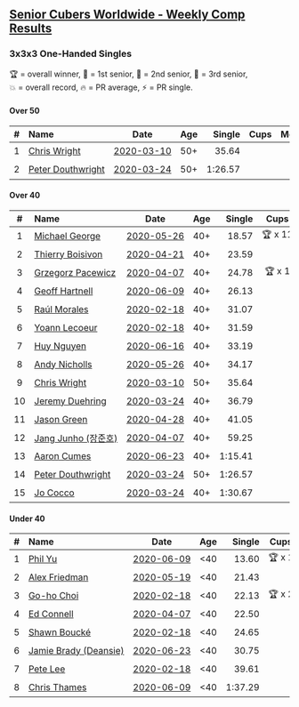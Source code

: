 <style>table {white-space: nowrap;}</style>

## [Senior Cubers Worldwide - Weekly Comp Results](/scw-comp/results/)
### 3x3x3 One-Handed Singles

<span style="white-space: nowrap;">🏆 = overall winner</span>, <span style="white-space: nowrap;">🥇 = 1st senior</span>, <span style="white-space: nowrap;">🥈 = 2nd senior</span>, <span style="white-space: nowrap;">🥉 = 3rd senior</span>, <span style="white-space: nowrap;">💥 = overall record</span>, <span style="white-space: nowrap;">🔥 = PR average</span>, <span style="white-space: nowrap;">⚡ = PR single</span>.

#### Over 50

| # | Name | Date | Age | Single | Cups | Medals | Achievements | Video |
| :--: | :-- | :--: | :--: | --: | :--: | :-- | :-- | :-- |
| 1 | [Chris Wright](../../persons/chris_wright/333oh.md) | [2020-03-10](2020-03-10.md) | 50+ | 35.64 |  |  | 💥 x 1, 🔥 x 1, ⚡ x 1 | [Link](https://www.facebook.com/events/684510792316675/permalink/685546418879779/) |
| 2 | [Peter Douthwright](../../persons/peter_douthwright/333oh.md) | [2020-03-24](2020-03-24.md) | 50+ | 1:26.57 |  |  | 🔥 x 1, ⚡ x 2 | [Link](https://www.facebook.com/events/212335450005639/permalink/214352896470561/) |

#### Over 40

| # | Name | Date | Age | Single | Cups | Medals | Achievements | Video |
| :--: | :-- | :--: | :--: | --: | :--: | :-- | :-- | :-- |
| 1 | [Michael George](../../persons/michael_george/333oh.md) | [2020-05-26](2020-05-26.md) | 40+ | 18.57 | 🏆 x 11 | 🥇 x 14 | 💥 x 5, 🔥 x 3, ⚡ x 5 | [Link](https://www.facebook.com/events/688407551989463/permalink/691891971641021/) |
| 2 | [Thierry Boisivon](../../persons/thierry_boisivon/333oh.md) | [2020-04-21](2020-04-21.md) | 40+ | 23.59 |  | 🥈 x 6, 🥉 x 6 | 🔥 x 7, ⚡ x 3 | [Link](https://www.facebook.com/events/880278499062375/permalink/882003692223189/) |
| 3 | [Grzegorz Pacewicz](../../persons/grzegorz_pacewicz/333oh.md) | [2020-04-07](2020-04-07.md) | 40+ | 24.78 | 🏆 x 1 | 🥇 x 1, 🥈 x 2 | 🔥 x 3, ⚡ x 2 | [Link](https://www.facebook.com/events/682716079141575/permalink/686891215390728/) |
| 4 | [Geoff Hartnell](../../persons/geoff_hartnell/333oh.md) | [2020-06-09](2020-06-09.md) | 40+ | 26.13 |  | 🥈 x 7, 🥉 x 7 | 🔥 x 5, ⚡ x 4 | [Link](https://www.facebook.com/events/903549840109576/permalink/907264923071401/) |
| 5 | [Raúl Morales](../../persons/raul_morales/333oh.md) | [2020-02-18](2020-02-18.md) | 40+ | 31.07 |  |  | 🔥 x 1, ⚡ x 1 | |
| 6 | [Yoann Lecoeur](../../persons/yoann_lecoeur/333oh.md) | [2020-02-18](2020-02-18.md) | 40+ | 31.59 |  |  | 🔥 x 1, ⚡ x 1 | [Link](https://www.facebook.com/events/1618332754973681/permalink/1622459904560966/) |
| 7 | [Huy Nguyen](../../persons/huy_nguyen/333oh.md) | [2020-06-16](2020-06-16.md) | 40+ | 33.19 |  |  | 🔥 x 2, ⚡ x 1 | [Link](https://www.facebook.com/events/604103587178706/permalink/608307886758276/) |
| 8 | [Andy Nicholls](../../persons/andy_nicholls/333oh.md) | [2020-05-26](2020-05-26.md) | 40+ | 34.17 |  | 🥉 x 1 | 🔥 x 2, ⚡ x 4 | [Link](https://www.facebook.com/events/688407551989463/permalink/690047708492114/) |
| 9 | [Chris Wright](../../persons/chris_wright/333oh.md) | [2020-03-10](2020-03-10.md) | 50+ | 35.64 |  |  | 💥 x 1, 🔥 x 1, ⚡ x 1 | [Link](https://www.facebook.com/events/684510792316675/permalink/685546418879779/) |
| 10 | [Jeremy Duehring](../../persons/jeremy_duehring/333oh.md) | [2020-03-24](2020-03-24.md) | 40+ | 36.79 |  | 🥉 x 1 | 🔥 x 2, ⚡ x 2 | [Link](https://www.facebook.com/events/212335450005639/permalink/213082393264278/) |
| 11 | [Jason Green](../../persons/jason_green/333oh.md) | [2020-04-28](2020-04-28.md) | 40+ | 41.05 |  |  | 🔥 x 1, ⚡ x 1 | [Link](https://www.facebook.com/jasongreenbowler/videos/10163336975180425/) |
| 12 | [Jang Junho (장준호)](../../persons/jang_junho/333oh.md) | [2020-04-07](2020-04-07.md) | 40+ | 59.25 |  |  | 🔥 x 3, ⚡ x 3 | [Link](https://www.facebook.com/events/682716079141575/permalink/686595828753600/) |
| 13 | [Aaron Cumes](../../persons/aaron_cumes/333oh.md) | [2020-06-23](2020-06-23.md) | 40+ | 1:15.41 |  |  | 🔥 x 4, ⚡ x 5 | [Link](https://www.facebook.com/events/722150235200875/permalink/722235995192299/) |
| 14 | [Peter Douthwright](../../persons/peter_douthwright/333oh.md) | [2020-03-24](2020-03-24.md) | 50+ | 1:26.57 |  |  | 🔥 x 1, ⚡ x 2 | [Link](https://www.facebook.com/events/212335450005639/permalink/214352896470561/) |
| 15 | [Jo Cocco](../../persons/jo_cocco/333oh.md) | [2020-03-24](2020-03-24.md) | 40+ | 1:30.67 |  |  | 🔥 x 2, ⚡ x 3 | [Link](https://www.facebook.com/events/212335450005639/permalink/216613862911131/) |

#### Under 40

| # | Name | Date | Age | Single | Cups | Medals | Achievements | Video |
| :--: | :-- | :--: | :--: | --: | :--: | :-- | :-- | :-- |
| 1 | [Phil Yu](../../persons/phil_yu/333oh.md) | [2020-06-09](2020-06-09.md) | <40 | 13.60 | 🏆 x 1 |  | 💥 x 1, 🔥 x 1, ⚡ x 1 | [Link](https://www.facebook.com/events/903549840109576/permalink/904463093351584/) |
| 2 | [Alex Friedman](../../persons/alex_friedman/333oh.md) | [2020-05-19](2020-05-19.md) | <40 | 21.43 |  |  | 🔥 x 4, ⚡ x 4 | [Link](https://www.facebook.com/events/1880761498725633/permalink/1881033222031794/) |
| 3 | [Go-ho Choi](../../persons/go_ho_choi/333oh.md) | [2020-02-18](2020-02-18.md) | <40 | 22.13 | 🏆 x 2 |  | 💥 x 1, 🔥 x 2, ⚡ x 1 | [Link](https://www.facebook.com/events/1618332754973681/permalink/1618631721610451/) |
| 4 | [Ed Connell](../../persons/ed_connell/333oh.md) | [2020-04-07](2020-04-07.md) | <40 | 22.50 |  |  | 🔥 x 1, ⚡ x 1 | [Link](https://www.facebook.com/events/682716079141575/permalink/684177285662121/) |
| 5 | [Shawn Boucké](../../persons/shawn_boucke/333oh.md) | [2020-02-18](2020-02-18.md) | <40 | 24.65 |  |  | 🔥 x 1, ⚡ x 1 | [Link](https://www.facebook.com/events/1618332754973681/permalink/1621909717949318/) |
| 6 | [Jamie Brady (Deansie)](../../persons/jamie_brady/333oh.md) | [2020-06-23](2020-06-23.md) | <40 | 30.75 |  |  | 🔥 x 4, ⚡ x 3 | [Link](https://www.facebook.com/events/722150235200875/permalink/725813714834527/) |
| 7 | [Pete Lee](../../persons/pete_lee/333oh.md) | [2020-02-18](2020-02-18.md) | <40 | 39.61 |  |  | 🔥 x 2, ⚡ x 1 | [Link](https://www.facebook.com/events/1618332754973681/permalink/1622571537883136/) |
| 8 | [Chris Thames](../../persons/chris_thames/333oh.md) | [2020-06-09](2020-06-09.md) | <40 | 1:37.29 |  |  | 🔥 x 2, ⚡ x 1 | [Link](https://www.facebook.com/events/903549840109576/permalink/907439353053958/) |


<!-- Global site tag (gtag.js) - Google Analytics -->
<script async src="https://www.googletagmanager.com/gtag/js?id=UA-86348435-3"></script>
<script>window.dataLayer = window.dataLayer || []; function gtag() {dataLayer.push(arguments);} gtag('js', new Date()); gtag('config', 'UA-86348435-3');</script>

